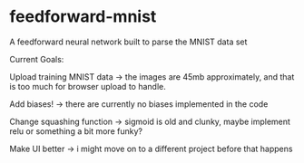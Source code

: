 # feedforward-mnist
A feedforward neural network built to parse the MNIST data set


Current Goals:

Upload training MNIST data -> the images are 45mb approximately, and that is too much for browser upload to handle.

Add biases! -> there are currently no biases implemented in the code

Change squashing function -> sigmoid is old and clunky, maybe implement relu or something a bit more funky?

Make UI better -> i might move on to a different project before that happens
